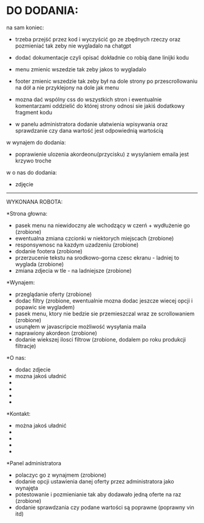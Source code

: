 # DO DODANIA:
na sam koniec:
- trzeba przejść przez kod i wyczyścić go ze zbędnych rzeczy oraz pozmieniać tak zeby nie wygladalo na chatgpt
- dodać dokumentacje czyli opisać dokładnie co robią dane linijki kodu

- menu zmienic wszedzie tak zeby jakos to wygladalo
- footer zmienic wszedzie tak zeby był na dole strony po przescrollowaniu na dół a nie przyklejony na dole jak menu

- mozna dać wspólny css do wszystkich stron i ewentualnie komentarzami oddzielić do której strony odnosi sie jakiś dodatkowy fragment kodu
- w panelu administratora dodanie ułatwienia wpisywania oraz sprawdzanie czy dana wartość jest odpowiednią wartością


w wynajem do dodania:
- poprawienie ulozenia akordeonu(przycisku) z wysylaniem emaila jest krzywo troche


w o nas do dodania:
- zdjęcie
---------------------------------------------------------------------
WYKONANA ROBOTA:

*Strona głowna:
- pasek menu na niewidoczny ale wchodzący w czerń + wydłużenie go (zrobione)
- ewentualna zmiana czcionki w niektorych miejscach (zrobione)
- responsywnosc na kazdym uzadzeniu (zrobione)
- dodanie footera (zrobione)
- przerzucenie tekstu na srodkowo-gorna czesc ekranu - ladniej to wyglada (zrobione)
- zmiana zdjecia w tle - na ladniejsze (zrobione)

*Wynajem:
- przeglądanie oferty (zrobione)
- dodac filtry (zrobione, ewentualnie mozna dodac jeszcze wiecej opcji i popawic sie wygladem)
- pasek menu, ktory nie bedzie sie przemieszczal wraz ze scrollowaniem (zrobione)
- usunąłem w javascripcie możliwość wysyłania maila
- naprawiony akordeon (zrobione)
- dodanie wiekszej ilosci filtrow (zrobione, dodalem po roku produkcji filtracje)

*O nas:
- dodac zdjecie
- mozna jakoś uładnić
-
-
-
-

*Kontakt:
- można jakoś uładnić
-
-
-
-

*Panel administratora
- polaczyc go z wynajmem (zrobione)
- dodanie opcji ustawienia danej oferty przez administratora jako wynajęta
- potestowanie i pozmienianie tak aby dodawało jedną oferte na raz (zrobione)
- dodanie sprawdzania czy podane wartości są poprawne (poprawny vin itd)
  
